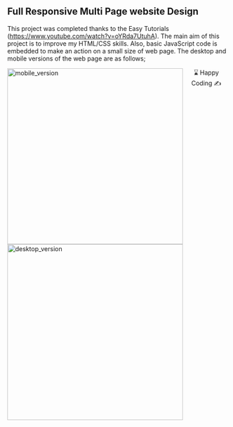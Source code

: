 
## Full Responsive Multi Page website Design 

This project was completed thanks to the Easy Tutorials (https://www.youtube.com/watch?v=oYRda7UtuhA). 
The main aim of this project is to improve my HTML/CSS skills. Also, basic JavaScript code is embedded to make an action on a small size of web page.  The desktop and mobile versions of the web page are as follows;

<img src="mobile_version.gif" width="400" align="left" alt="mobile_version">
<img src="desktop_version.gif" width="400" align="left" alt="desktop_version">


<center> ⌛ Happy Coding  ✍ </center>